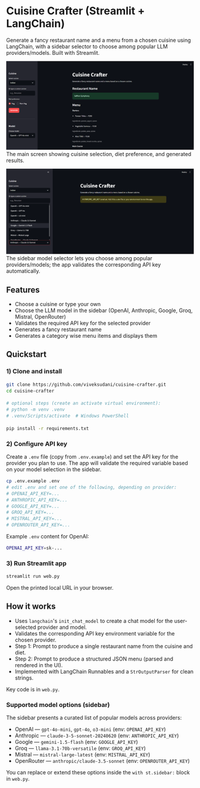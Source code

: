 # Cuisine Crafter (Streamlit + LangChain)

Generate a fancy restaurant name and a menu from a chosen cuisine using LangChain, with a sidebar selector to choose among popular LLM providers/models. Built with Streamlit.

![Cuisine Crafter screenshot](assets/screenshot.png)
\
The main screen showing cuisine selection, diet preference, and generated results.

![Model selector screenshot](assets/Screenshot2.png)
\
The sidebar model selector lets you choose among popular providers/models; the app validates the corresponding API key automatically.



## Features
- Choose a cuisine or type your own
- Choose the LLM model in the sidebar (OpenAI, Anthropic, Google, Groq, Mistral, OpenRouter)
- Validates the required API key for the selected provider
- Generates a fancy restaurant name
- Generates a category wise menu items and displays them

## Quickstart

### 1) Clone and install
```bash
git clone https://github.com/viveksudani/cuisine-crafter.git
cd cuisine-crafter

# optional steps (create an activate virtual environment):
# python -m venv .venv
# .venv/Scripts/activate  # Windows PowerShell

pip install -r requirements.txt
```

### 2) Configure API key
Create a `.env` file (copy from `.env.example`) and set the API key for the provider you plan to use. The app will validate the required variable based on your model selection in the sidebar.
```bash
cp .env.example .env
# edit .env and set one of the following, depending on provider:
# OPENAI_API_KEY=...
# ANTHROPIC_API_KEY=...
# GOOGLE_API_KEY=...
# GROQ_API_KEY=...
# MISTRAL_API_KEY=...
# OPENROUTER_API_KEY=...
```

Example `.env` content for OpenAI:

```bash
OPENAI_API_KEY=sk-...
```

### 3) Run Streamlit app
```bash
streamlit run web.py
```

Open the printed local URL in your browser.

## How it works
- Uses `langchain`'s `init_chat_model` to create a chat model for the user-selected provider and model.
- Validates the corresponding API key environment variable for the chosen provider.
- Step 1: Prompt to produce a single restaurant name from the cuisine and diet.
- Step 2: Prompt to produce a structured JSON menu (parsed and rendered in the UI).
- Implemented with LangChain Runnables and a `StrOutputParser` for clean strings.

Key code is in `web.py`.

### Supported model options (sidebar)

The sidebar presents a curated list of popular models across providers:

- OpenAI — `gpt-4o-mini`, `gpt-4o`, `o3-mini` (env: `OPENAI_API_KEY`)
- Anthropic — `claude-3-5-sonnet-20240620` (env: `ANTHROPIC_API_KEY`)
- Google — `gemini-1.5-flash` (env: `GOOGLE_API_KEY`)
- Groq — `llama-3.1-70b-versatile` (env: `GROQ_API_KEY`)
- Mistral — `mistral-large-latest` (env: `MISTRAL_API_KEY`)
- OpenRouter — `anthropic/claude-3.5-sonnet` (env: `OPENROUTER_API_KEY`)

You can replace or extend these options inside the `with st.sidebar:` block in `web.py`.

